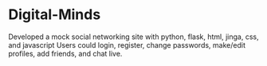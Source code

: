 # Digital-Minds

Developed a mock social networking site with python, flask, html, jinga, css, and javascript
Users could login, register, change passwords, make/edit profiles, add friends, and chat live. 
